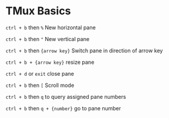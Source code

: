 # TMux Basics

`ctrl + b` then `%` New horizontal pane

`ctrl + b` then `"` New vertical pane

`ctrl + b` then `{arrow key}` Switch pane in direction of arrow key

`ctrl + b + {arrow key}` resize pane

`ctrl + d` or `exit` close pane

`ctrl + b` then `[` Scroll mode

`ctrl + b` then `q` to query assigned pane numbers

`ctrl + b` then `q + {number}` go to pane number
